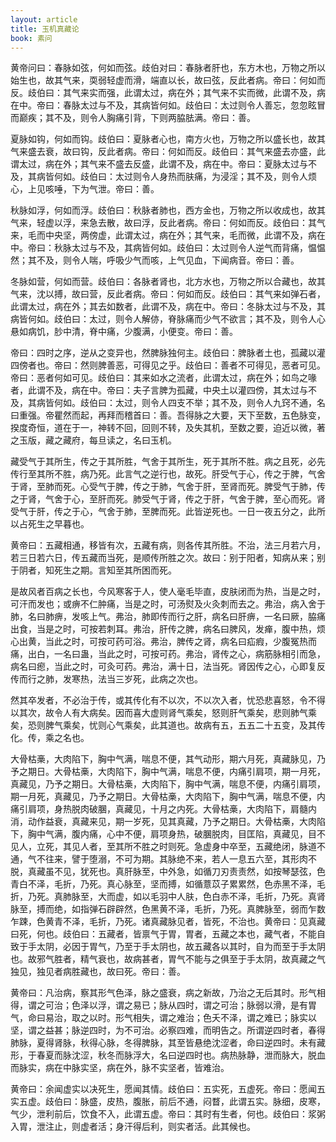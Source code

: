 ```yaml
---
layout: article
title: 玉机真藏论
book: 素问
---
```


黄帝问曰：春脉如弦，何如而弦。歧伯对曰：春脉者肝也，东方木也，万物之所以始生也，故其气来，耎弱轻虚而滑，端直以长，故曰弦，反此者病。帝曰：何如而反。歧伯曰：其气来实而强，此谓太过，病在外；其气来不实而微，此谓不及，病在中。帝曰：春脉太过与不及，其病皆何如。歧伯曰：太过则令人善忘，忽忽眩冒而巅疾；其不及，则令人胸痛引背，下则两脇胠满。帝曰：善。

夏脉如钩，何如而钩。歧伯曰：夏脉者心也，南方火也，万物之所以盛长也，故其气来盛去衰，故曰钩，反此者病。帝曰：何如而反。歧伯曰：其气来盛去亦盛，此谓太过，病在外；其气来不盛去反盛，此谓不及，病在中。帝曰：夏脉太过与不及，其病皆何如。歧伯曰：太过则令人身热而肤痛，为浸淫；其不及，则令人烦心，上见咳唾，下为气泄。帝曰：善。

秋脉如浮，何如而浮。歧伯曰：秋脉者肺也，西方金也，万物之所以收成也，故其气来，轻虚以浮，来急去散，故曰浮，反此者病。帝曰：何如而反。歧伯曰：其气来，毛而中央坚，两傍虚，此谓太过，病在外；其气来，毛而微，此谓不及，病在中。帝曰：秋脉太过与不及，其病皆何如。歧伯曰：太过则令人逆气而背痛，愠愠然；其不及，则令人喘，呼吸少气而咳，上气见血，下闻病音。帝曰：善。

冬脉如营，何如而营。歧伯曰：各脉者肾也，北方水也，万物之所以合藏也，故其气来，沈以搏，故曰营，反此者病。帝曰：何如而反。歧伯曰：其气来如弹石者，此谓太过，病在外；其去如数者，此谓不及，病在中。帝曰：冬脉太过与不及，其病皆何如。歧伯曰：太过，则令人解㑊，脊脉痛而少气不欲言；其不及，则令人心悬如病饥，䏚中清，脊中痛，少腹满，小便变。帝曰：善。

帝曰：四时之序，逆从之变异也，然脾脉独何主。歧伯曰：脾脉者土也，孤藏以灌四傍者也。帝曰：然则脾善恶，可得见之乎。歧伯曰：善者不可得见，恶者可见。帝曰：恶者何如可见。歧伯曰：其来如水之流者，此谓太过，病在外；如鸟之喙者，此谓不及，病在中。帝曰：夫子言脾为孤藏，中央土以灌四傍，其太过与不及，其病皆何如。歧伯曰：太过，则令人四支不举；其不及，则令人九窍不通，名曰重强。帝瞿然而起，再拜而稽首曰：善。吾得脉之大要，天下至数，五色脉变，揆度奇恒，道在于一，神转不回，回则不转，及失其机，至数之要，迫近以微，著之玉版，藏之藏府，每旦读之，名曰玉机。

藏受气于其所生，传之于其所胜，气舍于其所生，死于其所不胜。病之且死，必先传行至其所不胜，病乃死。此言气之逆行也，故死。肝受气于心，传之于脾，气舍于肾，至肺而死。心受气于脾，传之于肺，气舍于肝，至肾而死。脾受气于肺，传之于肾，气舍于心，至肝而死。肺受气于肾，传之于肝，气舍于脾，至心而死。肾受气于肝，传之于心，气舍于肺，至脾而死。此皆逆死也。一日一夜五分之，此所以占死生之早暮也。

黄帝曰：五藏相通，移皆有次，五藏有病，则各传其所胜。不治，法三月若六月，若三日若六日，传五藏而当死，是顺传所胜之次。故曰：别于阳者，知病从来；别于阴者，知死生之期。言知至其所困而死。

是故风者百病之长也，今风寒客于人，使人毫毛毕直，皮肤闭而为热，当是之时，可汗而发也；或痹不仁肿痛，当是之时，可汤熨及火灸刺而去之。弗治，病入舍于肺，名曰肺痹，发咳上气。弗治，肺即传而行之肝，病名曰肝痹，一名曰厥，脇痛出食，当是之时，可按若刺耳。弗治，肝传之脾，病名曰脾风，发瘅，腹中热，烦心出黄，当此之时，可按可药可浴。弗治，脾传之肾，病名曰疝瘕，少腹冤热而痛，出白，一名曰蛊，当此之时，可按可药。弗治，肾传之心，病筋脉相引而急，病名曰瘛，当此之时，可灸可药。弗治，满十日，法当死。肾因传之心，心即复反传而行之肺，发寒热，法当三岁死，此病之次也。

然其卒发者，不必治于传，或其传化有不以次，不以次入者，忧恐悲喜怒，令不得以其次，故令人有大病矣。因而喜大虚则肾气乘矣，怒则肝气乘矣，悲则肺气乘矣，恐则脾气乘矣，忧则心气乘矣，此其道也。故病有五，五五二十五变，及其传化。传，乘之名也。

大骨枯槀，大肉陷下，胸中气满，喘息不便，其气动形，期六月死，真藏脉见，乃予之期日。大骨枯槀，大肉陷下，胸中气满，喘息不便，内痛引肩项，期一月死，真藏见，乃予之期日。大骨枯槀，大肉陷下，胸中气满，喘息不便，内痛引肩项，期一月死，真藏见，乃予之期日。大骨枯槀，大肉陷下，胸中气满，喘息不便，内痛引肩项，身热脱肉破䐃，真藏见，十月之内死。大骨枯槀，大肉陷下，肩髓内消，动作益衰，真藏来见，期一岁死，见其真藏，乃予之期日。大骨枯槀，大肉陷下，胸中气满，腹内痛，心中不便，肩项身热，破䐃脱肉，目匡陷，真藏见，目不见人，立死，其见人者，至其所不胜之时则死。急虚身中卒至，五藏绝闭，脉道不通，气不往来，譬于堕溺，不可为期。其脉绝不来，若人一息五六至，其形肉不脱，真藏虽不见，犹死也。真肝脉至，中外急，如循刀刃责责然，如按琴瑟弦，色青白不泽，毛折，乃死。真心脉至，坚而搏，如循薏苡子累累然，色赤黑不泽，毛折，乃死。真肺脉至，大而虚，如以毛羽中人肤，色白赤不泽，毛折，乃死。真肾脉至，搏而绝，如指弹石辟辟然，色黑黄不泽，毛折，乃死。真脾脉至，弱而乍数乍踈，色黄青不泽，毛折，乃死。诸真藏脉见者，皆死，不治也。黄帝曰：见真藏曰死，何也。歧伯曰：五藏者，皆禀气于胃，胃者，五藏之本也，藏气者，不能自致于手太阴，必因于胃气，乃至于手太阴也，故五藏各以其时，自为而至于手太阴也。故邪气胜者，精气衰也，故病甚者，胃气不能与之俱至于手太阴，故真藏之气独见，独见者病胜藏也，故曰死。帝曰：善。

黄帝曰：凡治病，察其形气色泽，脉之盛衰，病之新故，乃治之无后其时。形气相得，谓之可治；色泽以浮，谓之易已；脉从四时，谓之可治；脉弱以滑，是有胃气，命曰易治，取之以时。形气相失，谓之难治；色夭不泽，谓之难已；脉实以坚，谓之益甚；脉逆四时，为不可治。必察四难，而明告之。所谓逆四时者，春得肺脉，夏得肾脉，秋得心脉，冬得脾脉，其至皆悬绝沈涩者，命曰逆四时。未有藏形，于春夏而脉沈涩，秋冬而脉浮大，名曰逆四时也。病热脉静，泄而脉大，脱血而脉实，病在中脉实坚，病在外，脉不实坚者，皆难治。

黄帝曰：余闻虚实以决死生，愿闻其情。歧伯曰：五实死，五虚死。帝曰：愿闻五实五虚。歧伯曰：脉盛，皮热，腹胀，前后不通，闷瞀，此谓五实。脉细，皮寒，气少，泄利前后，饮食不入，此谓五虚。帝曰：其时有生者，何也。歧伯曰：浆粥入胃，泄注止，则虚者活；身汗得后利，则实者活。此其候也。

